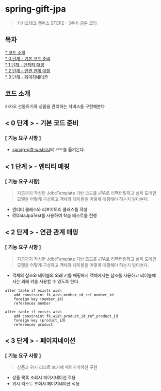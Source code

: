 # spring-gift-jpa
> 카카오테크 캠퍼스 STEP2 - 3주차 클론 코딩

## 목차
[* 코드 소개](#코드-소개)<br>
[* 0 단계 - 기본 코드 준비](#-0-단계----기본-코드-준비)<br>
[* 1 단계 - 엔티티 매핑](#-1-단계----엔티티-매핑)<br>
[* 2 단계 - 연관 관계 매핑](#-2-단계----연관-관계-매핑)<br>
[* 3 단계 - 페이지네이션](#-3-단계----페이지네이션)<br>

## 코드 소개
카카오 선물하기의 상품을 관리하는 서비스를 구현해본다

## < 0 단계 > - 기본 코드 준비
### [ 기능 요구 사항 ]
- [spring-gift-wishlist](https://github.com/chris0825/spring-gift-wishlist/tree/main)의 코드를 옮겨온다.

## < 1 단계 > - 엔티티 매핑
### [ 기능 요구 사항]
> 지금까지 작성한 JdbcTemplate 기반 코드를 JPA로 리팩터링하고 실제 도메인 모델을 어떻게 구성하고 객체와 테이블을 어떻게 매핑해야 하는지 알아본다.
- 엔티티 클래스와 리포지토리 클래스를 작성
- @DataJpaTest를 사용하여 학습 테스트를 진행

## < 2 단계 > - 연관 관계 매핑
### [ 기능 요구 사항 ]
> 지금까지 작성한 JdbcTemplate 기반 코드를 JPA로 리팩터링하고 실제 도메인 모델을 어떻게 구성하고 객체와 테이블을 어떻게 매핑해야 하는지 알아본다.
- 객체의 참조와 테이블의 외래 키를 매핑해서 객체에서는 참조를 사용하고 테이블에서는 외래 키를 사용할 수 있도록 한다.
```h2
alter table if exists wish
    add constraint fk_wish_member_id_ref_member_id
    foreign key (member_id)
    references member

alter table if exists wish
    add constraint fk_wish_product_id_ref_product_id
    foreign key (product_id)
    references product
```

## < 3 단계 > - 페이지네이션
### [ 기능 요구 사항 ]
> 상품과 위시 리스트 보기에 페이지네이션 구현
- 상품 목록 조회시 페이지네이션 적용
- 위시 리스트 조회시 페이지네이션 적용
